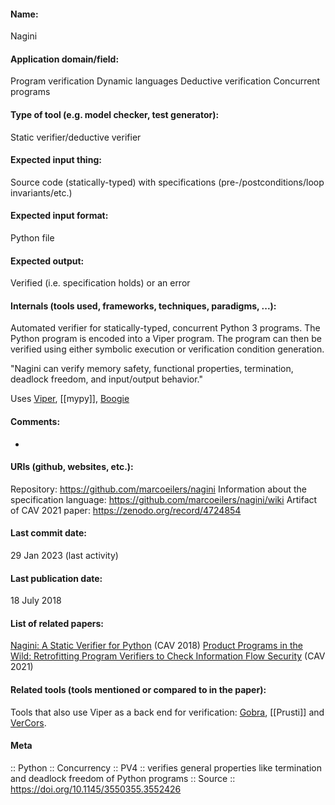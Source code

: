 #### Name:
Nagini

#### Application domain/field:
Program verification
Dynamic languages
Deductive verification
Concurrent programs

#### Type of tool (e.g. model checker, test generator):
Static verifier/deductive verifier

#### Expected input thing:
Source code (statically-typed) with specifications (pre-/postconditions/loop invariants/etc.)

#### Expected input format:
Python file

#### Expected output:
Verified (i.e. specification holds) or an error

#### Internals (tools used, frameworks, techniques, paradigms, ...):
Automated verifier for statically-typed, concurrent Python 3 programs. The Python program is encoded into a Viper program. The program can then be verified using either symbolic execution or verification condition generation.

"Nagini can verify memory safety, functional properties, termination, deadlock freedom, and input/output behavior."

Uses [Viper](Frameworks/Viper.md), [[mypy]], [Boogie](Frameworks/Boogie.md)

#### Comments:
-

#### URIs (github, websites, etc.):
Repository: https://github.com/marcoeilers/nagini
Information about the specification language: https://github.com/marcoeilers/nagini/wiki
Artifact of CAV 2021 paper: https://zenodo.org/record/4724854

#### Last commit date:
29 Jan 2023 (last activity)

#### Last publication date:
18 July 2018

#### List of related papers:
[Nagini: A Static Verifier for Python](https://doi.org/10.1007/978-3-319-96145-3_33) (CAV 2018)
[Product Programs in the Wild: Retrofitting Program Verifiers to Check Information Flow Security](https://doi.org/10.1007/978-3-030-81685-8_34) (CAV 2021)

#### Related tools (tools mentioned or compared to in the paper):
Tools that also use Viper as a back end for verification: [Gobra](Gobra.md), [[Prusti]] and [VerCors](VerCors.md).

#### Meta
:: Python
:: Concurrency
:: PV4 :: verifies general properties like termination and deadlock freedom of Python programs
:: Source :: https://doi.org/10.1145/3550355.3552426
